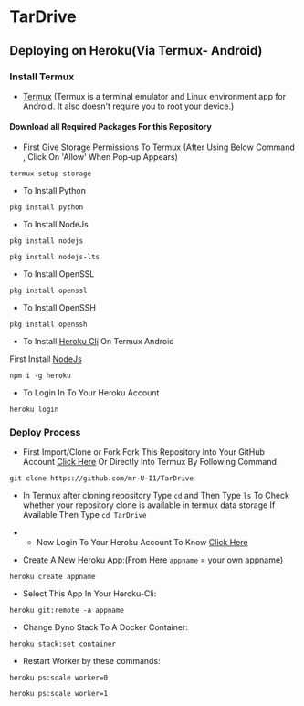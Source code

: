 # TarDrive
## Deploying on Heroku(Via Termux- Android)

### Install Termux
- [Termux](https://termux.com/)
(Termux is a terminal emulator and Linux environment app for Android. It also doesn't require you to root your device.)

#### Download all Required Packages For this Repository
- First Give Storage Permissions To Termux (After Using Below Command , Click On 'Allow' When Pop-up Appears)
```
termux-setup-storage
```
- To Install Python
```
pkg install python
```
- To Install NodeJs
```
pkg install nodejs
```
```
pkg install nodejs-lts
```
- To Install OpenSSL
```
pkg install openssl
```
- To Install OpenSSH
```
pkg install openssh
```
- To Install [Heroku Cli](https://devcenter.heroku.com/articles/heroku-cli) On Termux Android

First Install [NodeJs](https://github.com/com/TarDrive/README.md/19)
```
npm i -g heroku
```
- To Login In To Your Heroku Account
```
heroku login
```
### Deploy Process
- First Import/Clone or Fork Fork This Repository Into Your GitHub Account [Click Here](https://t.me/MortalViking) Or Directly Into Termux By Following Command
```
git clone https://github.com/mr-U-I1/TarDrive
```
- In Termux after cloning repository
Type ```cd``` and Then Type ```ls``` To Check whether your repository clone is available in termux data storage
If Available Then Type ```cd TarDrive```
- - Now Login To Your Heroku Account To Know [Click Here](https://t.me/MortalViking)

- Create A New Heroku App:(From Here ```appname``` = your own appname)
```
heroku create appname	
```
- Select This App In Your Heroku-Cli: 
```
heroku git:remote -a appname
```
- Change Dyno Stack To A Docker Container:
```
heroku stack:set container
```

- Restart Worker by these commands:
```
heroku ps:scale worker=0
```
```
heroku ps:scale worker=1
```	 
